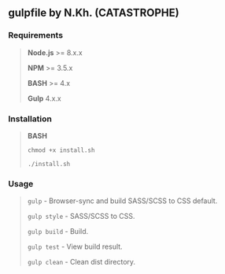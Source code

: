 ﻿## gulpfile by N.Kh. (CATASTROPHE)

### Requirements
> **Node.js** >= 8.x.x
>
> **NPM** >= 3.5.x
>
> **BASH** >= 4.x
>
> **Gulp** 4.x.x

### Installation
>
>**BASH**
>
>`chmod +x install.sh`
>	
>`./install.sh`

### Usage
>`gulp` - Browser-sync and build SASS/SCSS to CSS default.
>
>`gulp style` - SASS/SCSS to CSS.
>		
>`gulp build` - Build.
>	
>`gulp test` - View build result.
>
>`gulp clean` - Clean dist directory.
